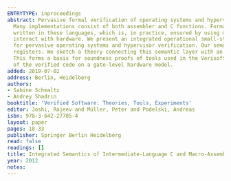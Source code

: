 ```yaml
---
ENTRYTYPE: inproceedings
abstract: Pervasive formal verification of operating systems and hypervisors is, due to their safety-critical aspects, a highly relevant area of research.
  Many implementations consist of both assembler and C functions. Formal verification of their correctness must consider the correct interaction of code
  written in these languages, which is, in practice, ensured by using matching application binary interfaces (ABIs). Also, these programs must be able to
  interact with hardware. We present an integrated operational small-step semantics model of intermediate-language C and Macro-Assembler code execution
  for pervasive operating systems and hypervisor verification. Our semantics is based on a compiler calling convention that defines callee- and caller-save
  registers. We sketch a theory connecting this semantic layer with an ISA-model executing the compiled code for use in a pervasive verification context.
  This forms a basis for soundness proofs of tools used in the VerisoftXT project and is a crucial step towards arguing formal correctness of execution
  of the verified code on a gate-level hardware model.
added: 2019-07-02
address: Berlin, Heidelberg
authors:
- Sabine Schmaltz
- Andrey Shadrin
booktitle: 'Verified Software: Theories, Tools, Experiments'
editor: Joshi, Rajeev and Müller, Peter and Podelski, Andreas
isbn: 978-3-642-27705-4
layout: paper
pages: 18-33
publisher: Springer Berlin Heidelberg
read: false
readings: []
title: Integrated Semantics of Intermediate-Language C and Macro-Assembler for Pervasive Formal Verification of Operating Systems and Hypervisors from VerisoftXT
year: 2012
notes:
---
```

